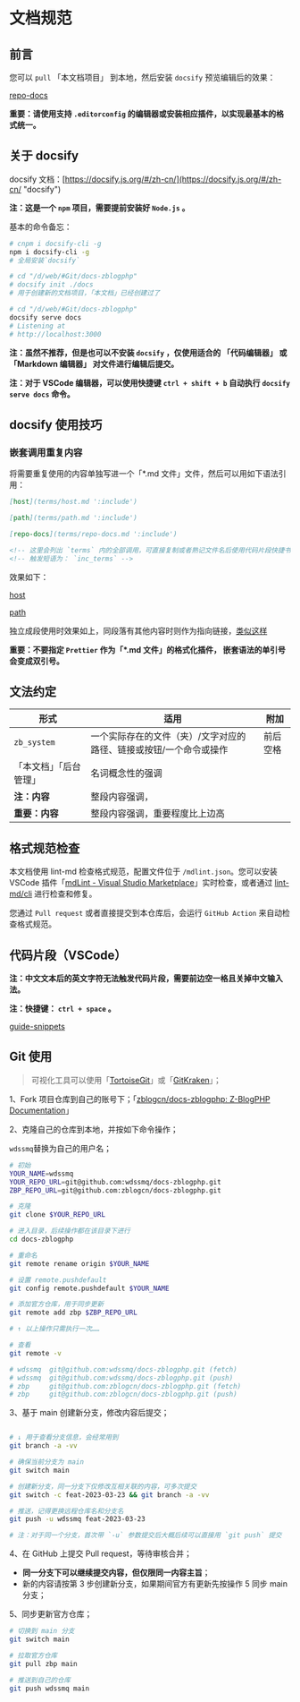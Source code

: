 # 文档规范

## 前言

您可以 `pull` 「本文档项目」 到本地，然后安装 `docsify` 预览编辑后的效果：

[repo-docs](terms/repo-docs.md ':include')

**重要：请使用支持 `.editorconfig` 的编辑器或安装相应插件，以实现最基本的格式统一。**

## 关于 docsify

docsify 文档：[https://docsify.js.org/#/zh-cn/](https://docsify.js.org/#/zh-cn/ "docsify")

**注：这是一个 `npm` 项目，需要提前安装好 `Node.js` 。**

基本的命令备忘：

```bash
# cnpm i docsify-cli -g
npm i docsify-cli -g
# 全局安装`docsify`

# cd "/d/web/#Git/docs-zblogphp"
# docsify init ./docs
# 用于创建新的文档项目，「本文档」已经创建过了

# cd "/d/web/#Git/docs-zblogphp"
docsify serve docs
# Listening at
# http://localhost:3000
```

**注：虽然不推荐，但是也可以不安装 `docsify` ，仅使用适合的 「代码编辑器」 或 「Markdown 编辑器」 对文件进行编辑后提交。**

**注：对于 VSCode 编辑器，可以使用快捷键 `ctrl + shift + b` 自动执行 `docsify serve docs` 命令。**

## docsify 使用技巧

### 嵌套调用重复内容

将需要重复使用的内容单独写进一个「\*.md 文件」文件，然后可以用如下语法引用：

```md
[host](terms/host.md ':include')

[path](terms/path.md ':include')

[repo-docs](terms/repo-docs.md ':include')

<!-- 这里会列出 `terms` 内的全部调用，可直接复制或者熟记文件名后使用代码片段快捷书写 -->
<!-- 触发短语为： `inc_terms` -->
```

效果如下：

[host](terms/host.md ':include')

[path](terms/path.md ':include')

独立成段使用时效果如上，同段落有其他内容时则作为指向链接，[类似这样](terms/repo-docs.md ':include')

**重要：不要指定 `Prettier` 作为「\*.md 文件」的格式化插件， 嵌套语法的单引号会变成双引号。**

## 文法约定

| 形式                   | 适用                                                               | 附加     |
| ---------------------- | ------------------------------------------------------------------ | -------- |
| `zb_system`            | 一个实际存在的文件（夹）/文字对应的路径、链接或按钮/一个命令或操作 | 前后空格 |
| 「本文档」「后台管理」 | 名词概念性的强调                                                   |          |
| **注：内容**           | 整段内容强调，                                                     |          |
| **重要：内容**         | 整段内容强调，重要程度比上边高                                     |          |

## 格式规范检查

本文档使用 lint-md 检查格式规范，配置文件位于 `/mdlint.json`。您可以安装 VSCode 插件「[mdLint - Visual Studio Marketplace](https://marketplace.visualstudio.com/items?itemName=wdssmq.mdlint "mdLint - Visual Studio Marketplace")」实时检查，或者通过 [lint-md/cli](https://github.com/lint-md/cli "lint-md/cli") 进行检查和修复。

您通过 `Pull request` 或者直接提交到本仓库后，会运行 `GitHub Action` 来自动检查格式规范。

## 代码片段（VSCode）

**注：中文文本后的英文字符无法触发代码片段，需要前边空一格且关掉中文输入法。**

**注：快捷键： `ctrl + space` 。**

<!-- 拆分至 guide-docs/guide-snippets.json -->
[guide-snippets](guide-docs/guide-snippets.json ':include')


## Git 使用

> 可视化工具可以使用「[TortoiseGit](https://tortoisegit.org/download/ "TortoiseGit")」或「[GitKraken](https://www.gitkraken.com/download "GitKraken")」；

1、Fork 项目仓库到自己的账号下；「[zblogcn/docs-zblogphp: Z-BlogPHP Documentation](https://github.com/zblogcn/docs-zblogphp "zblogcn/docs-zblogphp: Z-BlogPHP Documentation")」

2、克隆自己的仓库到本地，并按如下命令操作；

`wdssmq`替换为自己的用户名；

```bash
# 初始
YOUR_NAME=wdssmq
YOUR_REPO_URL=git@github.com:wdssmq/docs-zblogphp.git
ZBP_REPO_URL=git@github.com:zblogcn/docs-zblogphp.git

# 克隆
git clone $YOUR_REPO_URL

# 进入目录，后续操作都在该目录下进行
cd docs-zblogphp

# 重命名
git remote rename origin $YOUR_NAME

# 设置 remote.pushdefault
git config remote.pushdefault $YOUR_NAME

# 添加官方仓库，用于同步更新
git remote add zbp $ZBP_REPO_URL

# ↑ 以上操作只需执行一次……

# 查看
git remote -v

# wdssmq  git@github.com:wdssmq/docs-zblogphp.git (fetch)
# wdssmq  git@github.com:wdssmq/docs-zblogphp.git (push)
# zbp     git@github.com:zblogcn/docs-zblogphp.git (fetch)
# zbp     git@github.com:zblogcn/docs-zblogphp.git (push)

```

3、基于 main 创建新分支，修改内容后提交；


```bash

# ↓ 用于查看分支信息，会经常用到
git branch -a -vv

# 确保当前分支为 main
git switch main

# 创建新分支，同一分支下仅修改互相关联的内容，可多次提交
git switch -c feat-2023-03-23 && git branch -a -vv

# 推送，记得更换远程仓库名和分支名
git push -u wdssmq feat-2023-03-23

# 注：对于同一个分支，首次带 `-u` 参数提交后大概后续可以直接用 `git push` 提交

```

4、在 GitHub 上提交 Pull request，等待审核合并；

- **同一分支下可以继续提交内容，但仅限同一内容主旨**；
- 新的内容请按第 3 步创建新分支，如果期间官方有更新先按操作 5 同步 main 分支；

5、同步更新官方仓库；

```bash
# 切换到 main 分支
git switch main

# 拉取官方仓库
git pull zbp main

# 推送到自己的仓库
git push wdssmq main

```
